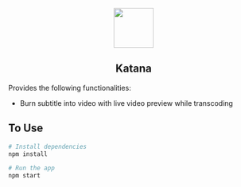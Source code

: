<p align="center">
  <img src="https://i.imgur.com/jG9wA7Q.png" width="80">
</p>

<h2 align="center">Katana</h2>

Provides the following functionalities:

- Burn subtitle into video with live video preview while transcoding

## To Use

```zsh
# Install dependencies
npm install

# Run the app
npm start
```
